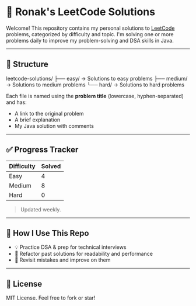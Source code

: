# 🧠 Ronak's LeetCode Solutions

Welcome! This repository contains my personal solutions to [LeetCode](https://leetcode.com/u/ronakdshah/) problems, categorized by difficulty and topic. I'm solving one or more problems daily to improve my problem-solving and DSA skills in Java.

---

## 📁 Structure

leetcode-solutions/
├── easy/ → Solutions to easy problems
├── medium/ → Solutions to medium problems
└── hard/ → Solutions to hard problems

Each file is named using the **problem title** (lowercase, hyphen-separated) and has:

- A link to the original problem
- A brief explanation
- My Java solution with comments

---

## ✅ Progress Tracker

| Difficulty | Solved |
|------------|--------|
| Easy       | 4      |
| Medium     | 8      |
| Hard       | 0      |

> Updated weekly.

---

## 🚀 How I Use This Repo

- 💡 Practice DSA & prep for technical interviews
- 🧹 Refactor past solutions for readability and performance
- 📝 Revisit mistakes and improve on them

---

## 📜 License

MIT License. Feel free to fork or star!